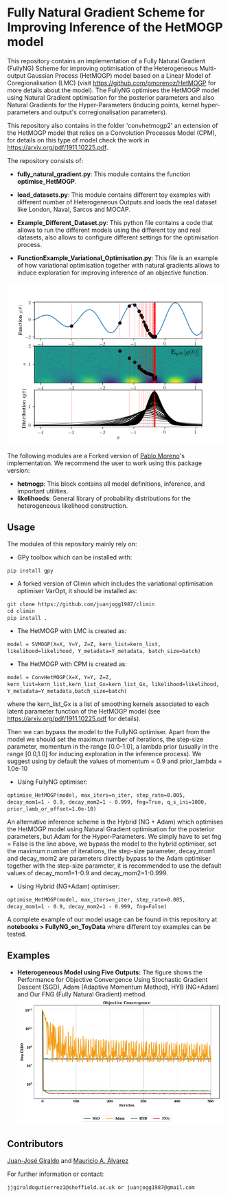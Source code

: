 # Fully Natural Gradient Scheme for Improving Inference of the HetMOGP model

This repository contains an implementation of a Fully Natural Gradient (FullyNG) Scheme for improving optimisation of the Heterogeneous Multi-output Gaussian Process (HetMOGP) model based on a Linear Model of Coregionalisation (LMC) (visit https://github.com/pmorenoz/HetMOGP for more details about the model). The FullyNG optimises the HetMOGP model using Natural Gradient optimisation for the posterior parameters and also Natural Gradients for the Hyper-Parameters (inducing points, kernel hyper-parameters and output's corregionalisation parameters).

This repository also contains in the folder 'convhetmogp2' an extension of the HetMOGP model that relies on a Convolution Processes Model (CPM), for details on this type of model check the work in https://arxiv.org/pdf/1911.10225.pdf.

The repository consists of: 

- **fully_natural_gradient.py**: This module contains the function **optimise_HetMOGP**.

- **load_datasets.py**: This module contains different toy examples with different number of Heterogeneous Outputs and loads the real dataset like London, Naval, Sarcos and MOCAP. 

- **Example_Different_Dataset.py**: This python file contains a code that allows to run the different models using the different toy and real datasets, also allows to configure different settings for the optimisation process.

- **FunctionExample_Variational_Optimisation.py**: This file is an example of how variational optimisation together with natural gradients allows to induce exploration for improving inference of an objective function.

![Variational_Optimisation](tmp/variational_optimisation_expfunction.png) 

The following modules are a Forked version of [Pablo Moreno](https://github.com/pmorenoz/HetMOGP)'s implementation. We recommend the user to work using this package version:
- **hetmogp**: This block contains all model definitions, inference, and important utilities. 
- **likelihoods**: General library of probability distributions for the heterogeneous likelihood construction.

## Usage

The modules of this repository mainly rely on:
* GPy toolbox which can be installed with:
```
pip install gpy
```
* A forked version of Climin which includes the variational optimisation optimiser VarOpt, it should be installed as:
```
git clone https://github.com/juanjogg1987/climin
cd climin
pip install .
```

* The HetMOGP with LMC is created as:
```
model = SVMOGP(X=X, Y=Y, Z=Z, kern_list=kern_list, likelihood=likelihood, Y_metadata=Y_metadata, batch_size=batch)
```

* The HetMOGP with CPM is created as:
```
model = ConvHetMOGP(X=X, Y=Y, Z=Z, kern_list=kern_list,kern_list_Gx=kern_list_Gx, likelihood=likelihood, Y_metadata=Y_metadata,batch_size=batch)
```
where the kern_list_Gx is a list of smoothing kernels associated to each latent parameter function of the HetMOGP model (see https://arxiv.org/pdf/1911.10225.pdf for details).

Then we can bypass the model to the FullyNG optimiser. Apart from the model we should set the maximun number of iterations, the step-size parameter, momentum in the range \[0.0-1.0\], a lambda prior (usually in the range \[0.0,1.0\] for inducing exploration in the inference process). We suggest using by default the values of momentum = 0.9 and prior_lambda = 1.0e-10

* Using FullyNG optimiser: 
```
optimise_HetMOGP(model, max_iters=n_iter, step_rate=0.005, decay_mom1=1 - 0.9, decay_mom2=1 - 0.999, fng=True, q_s_ini=1000, prior_lamb_or_offset=1.0e-10)
```
An alternative inference scheme is the Hybrid (NG + Adam) which optimises the HetMOGP model using Natural Gradient optimisation for the posterior parameters, but Adam for the Hyper-Parameters. We simply have to set fng = False is the line above, we bypass the model to the hybrid optimiser, set the maximum number of iterations, the step-size parameter, decay_mom1 and decay_mom2 are parameters directly bypass to the Adam optimiser together with the step-size parameter, it is recommended to use the default values of decay_mom1=1-0.9 and decay_mom2=1-0.999.

* Using Hybrid (NG+Adam) optimiser:
```
optimise_HetMOGP(model, max_iters=n_iter, step_rate=0.005, decay_mom1=1 - 0.9, decay_mom2=1 - 0.999, fng=False)
```

A complete example of our model usage can be found in this repository at **notebooks > FullyNG_on_ToyData** where different toy examples can be tested.

## Examples
* **Heterogeneous Model using Five Outputs:** The figure shows the Performance for Objective Convergence Using Stochastic Gradient Descent (SGD), Adam (Adaptive Momentum Method), HYB (NG+Adam) and
Our FNG (Fully Natural Gradient) method.
![toy2](tmp/toy4.png)

## Contributors

[Juan-José Giraldo](https://github.com/juanjogg1987) and [Mauricio A. Álvarez](https://sites.google.com/site/maalvarezl/)

For further information or contact:
```
jjgiraldogutierrez1@sheffield.ac.uk or juanjogg1987@gmail.com
